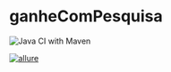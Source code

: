 # ganheComPesquisa

![Java CI with Maven](https://github.com/JeanHeberth/ganheComPesquisa/actions/workflows/maven.yml/badge.svg)

[![allure](https://github.com/JeanHeberth/ganheComPesquisa/actions/workflows/allure.yml/badge.svg)](https://github.com/JeanHeberth/ganheComPesquisa/actions/workflows/allure.yml)
